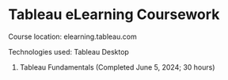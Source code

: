 # Tableau eLearning Coursework

Course location: elearning.tableau.com

Technologies used: Tableau Desktop

1. Tableau Fundamentals (Completed June 5, 2024; 30 hours)
